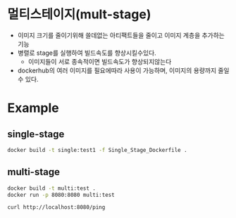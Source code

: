 # 멀티스테이지(mult-stage)
* 이미지 크기를 줄이기위해 쓸데없는 아티팩트들을 줄이고 이미지 계층을 추가하는 기능
* 병렬로 stage를 실행하여 빌드속도를 향상시킬수있다.
    * 이미지들이 서로 종속적이면 빌드속도가 향상되지않는다
* dockerhub의 여러 이미지를 필요에따라 사용이 가능하며, 이미지의 용량까지 줄일수 있다.

# Example

## single-stage

```bash
docker build -t single:test1 -f Single_Stage_Dockerfile . 
```

## multi-stage
```bash
docker build -t multi:test .
docker run -p 8080:8080 multi:test
```

```bash
curl http://localhost:8080/ping
```
